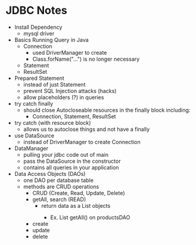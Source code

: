 # JDBC Notes

- Install Dependency
  - mysql driver
- Basics Running Query in Java
  - Connection
    - used DriverManager to create
    - Class.forName("...") is no longer necessary
  - Statement
  - ResultSet
- Prepared Statement
  - instead of just Statement
  - prevent SQL Injection attacks (hacks)
  - allow placeholders (?) in queries
- try catch finally
  - should close Autocloseable resources in the finally block including:
    - Connection, Statement, ResultSet
- try catch (with resource block)
  - allows us to autoclose things and not have a finally
- use DataSource
  - instead of DriverManager to create Connection
- DataManager
  - pulling your jdbc code out of main
  - pass the DataSource in the constructor
  - contains all queries in your application
- Data Access Objects (DAOs)
  - one DAO per database table
  - methods are CRUD operations
    - CRUD (Create, Read, Update, Delete)
    - getAll, search (READ)
      - return data as a List<Model> objects
        - Ex. List<Product> getAll() on productsDAO
    - create
    - update
    - delete